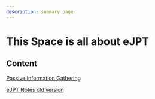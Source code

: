 ```yaml
---
description: summary page
---
```


# This Space is all about eJPT

## Content

[Passive Information Gathering](assessment-methodologies-information-gathering/passive-information-gathering.md)

[eJPT Notes old version](ejpt-notes.md)
